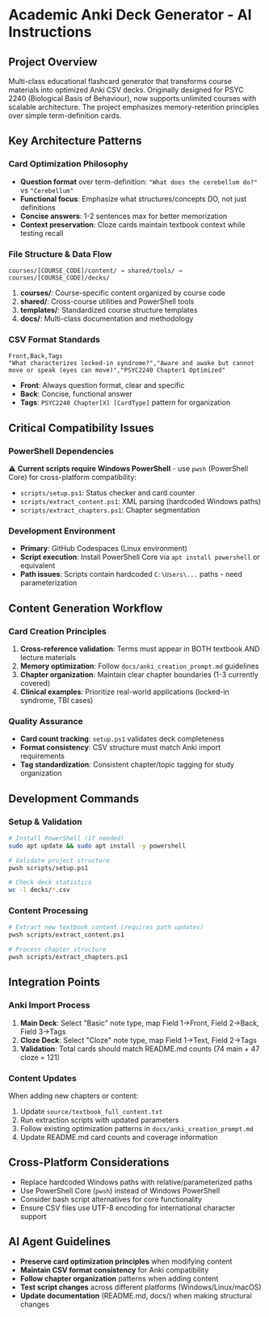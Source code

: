 # Academic Anki Deck Generator - AI Instructions

## Project Overview
Multi-class educational flashcard generator that transforms course materials into optimized Anki CSV decks. Originally designed for PSYC 2240 (Biological Basis of Behaviour), now supports unlimited courses with scalable architecture. The project emphasizes memory-retention principles over simple term-definition cards.

## Key Architecture Patterns

### Card Optimization Philosophy
- **Question format** over term-definition: `"What does the cerebellum do?"` vs `"Cerebellum"`
- **Functional focus**: Emphasize what structures/concepts DO, not just definitions
- **Concise answers**: 1-2 sentences max for better memorization
- **Context preservation**: Cloze cards maintain textbook context while testing recall

### File Structure & Data Flow
```
courses/[COURSE_CODE]/content/ → shared/tools/ → courses/[COURSE_CODE]/decks/
```
1. **courses/**: Course-specific content organized by course code
2. **shared/**: Cross-course utilities and PowerShell tools
3. **templates/**: Standardized course structure templates
4. **docs/**: Multi-class documentation and methodology

### CSV Format Standards
```csv
Front,Back,Tags
"What characterizes locked-in syndrome?","Aware and awake but cannot move or speak (eyes can move)","PSYC2240 Chapter1 Optimized"
```
- **Front**: Always question format, clear and specific
- **Back**: Concise, functional answer
- **Tags**: `PSYC2240 Chapter[X] [CardType]` pattern for organization

## Critical Compatibility Issues

### PowerShell Dependencies
⚠️ **Current scripts require Windows PowerShell** - use `pwsh` (PowerShell Core) for cross-platform compatibility:
- `scripts/setup.ps1`: Status checker and card counter
- `scripts/extract_content.ps1`: XML parsing (hardcoded Windows paths)
- `scripts/extract_chapters.ps1`: Chapter segmentation

### Development Environment
- **Primary**: GitHub Codespaces (Linux environment)
- **Script execution**: Install PowerShell Core via `apt install powershell` or equivalent
- **Path issues**: Scripts contain hardcoded `C:\Users\...` paths - need parameterization

## Content Generation Workflow

### Card Creation Principles
1. **Cross-reference validation**: Terms must appear in BOTH textbook AND lecture materials
2. **Memory optimization**: Follow `docs/anki_creation_prompt.md` guidelines
3. **Chapter organization**: Maintain clear chapter boundaries (1-3 currently covered)
4. **Clinical examples**: Prioritize real-world applications (locked-in syndrome, TBI cases)

### Quality Assurance
- **Card count tracking**: `setup.ps1` validates deck completeness
- **Format consistency**: CSV structure must match Anki import requirements
- **Tag standardization**: Consistent chapter/topic tagging for study organization

## Development Commands

### Setup & Validation
```bash
# Install PowerShell (if needed)
sudo apt update && sudo apt install -y powershell

# Validate project structure
pwsh scripts/setup.ps1

# Check deck statistics
wc -l decks/*.csv
```

### Content Processing
```bash
# Extract new textbook content (requires path updates)
pwsh scripts/extract_content.ps1

# Process chapter structure
pwsh scripts/extract_chapters.ps1
```

## Integration Points

### Anki Import Process
1. **Main Deck**: Select "Basic" note type, map Field 1→Front, Field 2→Back, Field 3→Tags
2. **Cloze Deck**: Select "Cloze" note type, map Field 1→Text, Field 2→Tags
3. **Validation**: Total cards should match README.md counts (74 main + 47 cloze = 121)

### Content Updates
When adding new chapters or content:
1. Update `source/textbook_full_content.txt`
2. Run extraction scripts with updated parameters
3. Follow existing optimization patterns in `docs/anki_creation_prompt.md`
4. Update README.md card counts and coverage information

## Cross-Platform Considerations
- Replace hardcoded Windows paths with relative/parameterized paths
- Use PowerShell Core (`pwsh`) instead of Windows PowerShell
- Consider bash script alternatives for core functionality
- Ensure CSV files use UTF-8 encoding for international character support

## AI Agent Guidelines
- **Preserve card optimization principles** when modifying content
- **Maintain CSV format consistency** for Anki compatibility
- **Follow chapter organization** patterns when adding content
- **Test script changes** across different platforms (Windows/Linux/macOS)
- **Update documentation** (README.md, docs/) when making structural changes